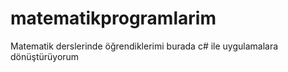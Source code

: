 # matematikprogramlarim
Matematik derslerinde öğrendiklerimi burada c# ile uygulamalara dönüştürüyorum
